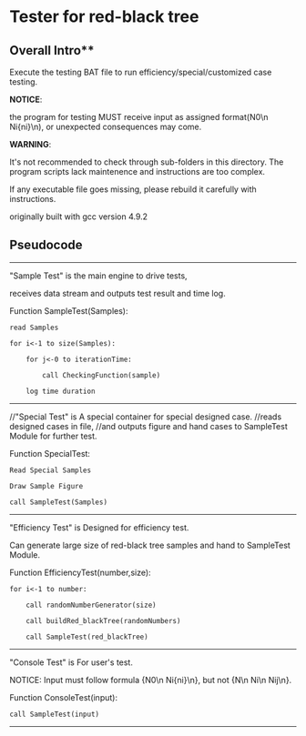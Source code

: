 # Tester for red-black tree

## Overall Intro**

Execute the testing BAT file to run efficiency/special/customized case testing.

**NOTICE**:

the program for testing MUST receive input as assigned format(N0\n Ni{ni}\n), or unexpected consequences may come.

**WARNING**: 

It's not recommended to check through sub-folders in this directory. The program scripts lack maintenence and instructions are too complex.
	
If any executable file goes missing, please rebuild it carefully with instructions.
	
originally built with gcc version 4.9.2


## Pseudocode

-------------------------------------------------------------------------------
"Sample Test" is the main engine to drive tests, 

receives data stream and outputs test result and time log.

>
Function SampleTest(Samples):

	read Samples
	
	for i<-1 to size(Samples):
	
		for j<-0 to iterationTime:
		
			call CheckingFunction(sample)
			
		log time duration
		
-------------------------------------------------------------------------------

//"Special Test" is A special container for special designed case.
//reads designed cases in file, 
//and outputs figure and hand cases to SampleTest Module for further test.

>
Function SpecialTest:

	Read Special Samples
	
	Draw Sample Figure
	
	call SampleTest(Samples)
	
-------------------------------------------------------------------------------

"Efficiency Test" is Designed for efficiency test.

Can generate large size of red-black tree samples and hand to SampleTest Module.

>
Function EfficiencyTest(number,size):

	for i<-1 to number:
	
		call randomNumberGenerator(size)
		
		call buildRed_blackTree(randomNumbers)
		
		call SampleTest(red_blackTree)
		
-------------------------------------------------------------------------------

"Console Test" is For user's test.

NOTICE: Input must follow formula {N0\n Ni{ni}\n}, but not {N\n Ni\n Nij\n}.

>
Function ConsoleTest(input):

	call SampleTest(input)

-------------------------------------------------------------------------------
